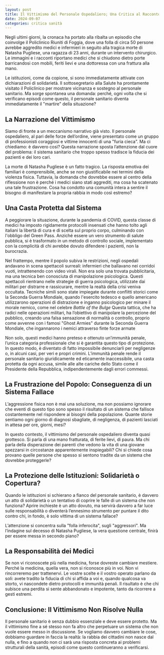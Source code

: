 ```yaml
---
layout: post
title: Il Vittimismo del Personale Ospedaliero; Una Critica al Racconto della Furia Popolare
date: 2024-09-07
categories: critica sanità
---
```


Negli ultimi giorni, la cronaca ha portato alla ribalta un episodio che coinvolge il Policlinico Riuniti di Foggia, dove una folla di circa 50 persone avrebbe aggredito medici e infermieri in seguito alla tragica morte di Natasha Pugliese, una ragazza di 23 anni, durante un intervento chirurgico. Le immagini e i racconti riportano medici che si chiudono dietro porte barricandosi con mobili, feriti lievi e una dottoressa con una frattura alla mano.

Le istituzioni, come da copione, si sono immediatamente attivate con dichiarazioni di solidarietà. Il sottosegretario alla Salute ha prontamente visitato il Policlinico per mostrare vicinanza e sostegno al personale sanitario. Ma sorge spontanea una domanda: perché, ogni volta che si verificano episodi come questo, il personale sanitario diventa immediatamente il "martire" della situazione?

## La Narrazione del Vittimismo

Siamo di fronte a un meccanismo narrativo già visto. Il personale ospedaliero, al pari delle forze dell’ordine, viene presentato come un gruppo di professionisti coraggiosi e vittime innocenti di una "furia cieca". Ma ci chiediamo: è davvero così? Questa narrazione sposta l’attenzione dal cuore del problema: il sistema sanitario che troppo spesso tradisce la fiducia dei pazienti e dei loro cari.

La morte di Natasha Pugliese è un fatto tragico. La risposta emotiva dei familiari è comprensibile, anche se non giustificabile nei termini della violenza fisica. Tuttavia, la domanda che dovrebbe essere al centro della riflessione non è perché i medici siano stati aggrediti, ma cosa ha scatenato una tale frustrazione. Cosa ha condotto una comunità intera a sentire il bisogno di manifestare la propria rabbia in modo così estremo?

## Una Casta Protetta dal Sistema

A peggiorare la situazione, durante la pandemia di COVID, questa classe di medici ha imposto rigidamente protocolli insensati che hanno tolto agli italiani la libertà di cura e di scelta sul proprio corpo, culminando con l'obbligo del Green Pass. Anziché essere un vero strumento di salute pubblica, si è trasformato in un metodo di controllo sociale, implementato con la complicità di chi avrebbe dovuto difendere i pazienti, non la burocrazia.

Nel frattempo, mentre il popolo subiva le restrizioni, negli ospedali andavano in scena spettacoli surreali: infermieri che ballavano nei corridoi vuoti, intrattenendo con video virali. Non era solo una trovata pubblicitaria, ma una tecnica ben conosciuta di manipolazione psicologica. Questi spettacoli rientrano nelle strategie di guerra psicologica, utilizzate dai militari per distrarre e rassicurare, mentre la realtà della crisi veniva occultata. Tecniche simili sono state impiegate durante conflitti storici come la Seconda Guerra Mondiale, quando l'esercito tedesco e quello americano utilizzarono operazioni di distrazione e inganno psicologico per minare il morale nemico, come nel celebre *Battle of the Bulge*
Questa tattica, che ha radici nelle operazioni militari, ha l’obiettivo di manipolare la percezione del pubblico, creando una falsa sensazione di normalità o controllo, proprio come avvenne con i famosi "Ghost Armies" durante la Seconda Guerra Mondiale, che ingannarono i nemici attraverso finte forze armate

Non solo, questi medici hanno preteso e ottenuto un’immunità penale, l’unica categoria professionale che si è garantita questo tipo di protezione. In questo modo, è diventato di fatto impossibile denunciarli per negligenze o, in alcuni casi, per veri e propri crimini. L’immunità penale rende il personale sanitario giuridicamente ed eticamente inaccessibile, una casta protetta da ogni accusa, simile alle alte cariche dello Stato come il Presidente della Repubblica, indipendentemente dagli errori commessi. 

## La Frustrazione del Popolo: Conseguenza di un Sistema Fallace

L’aggressione fisica non è mai una soluzione, ma non possiamo ignorare che eventi di questo tipo sono spesso il risultato di un sistema che fallisce costantemente nel rispondere ai bisogni della popolazione. Quante storie sentiamo ogni giorno di diagnosi sbagliate, di negligenza, di pazienti lasciati in attesa per ore, giorni, mesi? 

In questo contesto, il vittimismo del personale ospedaliero diventa quasi grottesco. Si parla di una mano fratturata, di ferite lievi, di paura. Ma chi parla della disperazione dei parenti che vedono la vita di una giovane spezzarsi in circostanze apparentemente inspiegabili? Chi si chiede cosa provano quelle persone che spesso si sentono tradite da un sistema che dovrebbe proteggerle?

## La Protezione delle Istituzioni: Solidarietà o Copertura?

Quando le istituzioni si schierano a fianco del personale sanitario, è davvero un atto di solidarietà o un tentativo di coprire le falle di un sistema che non funziona? Aprire inchieste è un atto dovuto, ma servirà davvero a far luce sulle responsabilità o diventerà l’ennesimo strumento per puntare il dito contro chi, in fondo, è solo vittima di un sistema fallace?

L’attenzione si concentra sulla "folla inferocita", sugli "aggressori". Ma l’indagine sul decesso di Natasha Pugliese, la vera questione centrale, finirà per essere messa in secondo piano?

## La Responsabilità dei Medici

Se non vi riconoscete più nella medicina, forse dovreste cambiare mestiere. Perché la medicina, quella vera, non si riconosce più in voi. Non vi rincorreremo per trattenervi. Le vostre scelte e il vostro operato parlano da soli: avete tradito la fiducia di chi si affida a voi e, quando qualcosa va storto, vi nascondete dietro protocolli e immunità penali. Il risultato è che chi subisce una perdita si sente abbandonato e impotente, tanto da ricorrere a gesti estremi.

## Conclusione: Il Vittimismo Non Risolve Nulla

Il personale sanitario è senza dubbio essenziale e deve essere protetto. Ma il vittimismo fine a sé stesso non fa altro che perpetuare un sistema che non vuole essere messo in discussione. Se vogliamo davvero cambiare le cose, dobbiamo guardare in faccia la realtà: la rabbia dei cittadini non nasce dal nulla, e fino a quando non ci sarà una risposta concreta ai problemi strutturali della sanità, episodi come questo continueranno a verificarsi.
